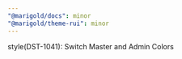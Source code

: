 ```yaml
---
"@marigold/docs": minor
"@marigold/theme-rui": minor
---
```


style(DST-1041): Switch Master and Admin Colors
